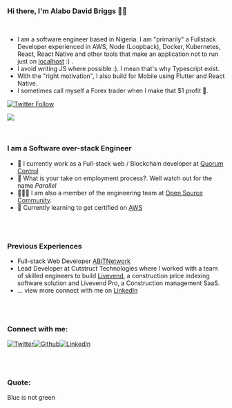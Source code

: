 ### Hi there, I'm Alabo David Briggs 👋🏼

<br/>

- I am a software engineer based in Nigeria. I am "primarily" a Fullstack Developer experienced in AWS, Node (Loopback), Docker, Kubernetes, React, React Native and other tools that make an application not to run just on [localhost](http://localhost:3000/) :) .
- I avoid writing JS where possible :). I mean that's why Typescript exist.
- With the "right motivation", I also build for Mobile using Flutter and React Native.
- I sometimes call myself a Forex trader when I make that $1 profit 🍾.


[![Twitter Follow](https://img.shields.io/twitter/follow/alabobriggs_?color=1DA1F2&logo=twitter&style=for-the-badge)](https://twitter.com/intent/follow?original_referer=https%3A%2F%2Fgithub.com%2Falabobriggs&screen_name=alabobriggs_)

![](https://komarev.com/ghpvc/?username=alabobriggs)

<br/>

### I am a Software over-stack Engineer

- 🔭 I currently work as a Full-stack web / Blockchain developer at [Quorum Control](https://github.com/quorumcontrol)
- 🏢 What is your take on employment process?. Well watch out for the name *Parallel*
- 👷🏾‍♀️ I am also a member of the engineering team at [Open Source Community](https://twitter.com/oscafrica?lang=en).
- 📝 Currently learning to get certified on [AWS](https://aws.amazon.com/certification/)
<br/>
<br/>

### Previous Experiences
- Full-stack Web Developer [ABiTNetwork](https://abitnetwork.com/)
- Lead Developer at Cutstruct Technologies where I worked with a team of skilled engineers to build [Livevend](https://livevend.com/), a construction price indexing software solution and Livevend Pro, a Construction management SaaS.
- ... view more connect with me on [LinkedIn](https://www.linkedin.com/in/alabo-briggs-31744a161/)

<br/>
<br/>

### Connect with me:


<a href="https://twitter.com/alabobriggs_" target="_blank"><img alt="Twitter" src="https://img.shields.io/badge/-Twitter-1DA1F2?logo=twitter&logoColor=white&style=flat-square" /></a><a href="https://github.com/alabobriggs" target="_blank"><img alt="Github" src="https://img.shields.io/badge/-GitHub-181717?&style=flat-square&logo=github&logoColor=white" /><a href="https://www.linkedin.com/in/alabo-briggs-31744a161/" target="_blank"><img alt="LinkedIn" src="https://img.shields.io/badge/-LinkedIn-0A66C2?&style=flat-square&logo=linkedin&logoColor=white" />
</a>

<br/>
<br/>

### Quote:
Blue is not green
